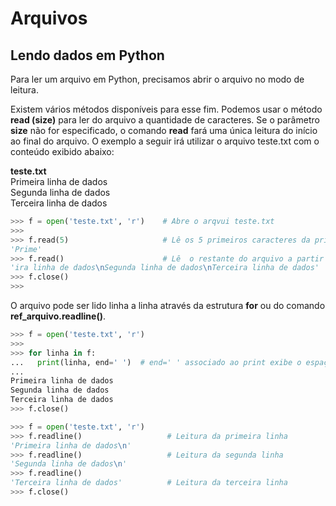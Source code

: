 # Arquivos

## Lendo dados em Python

Para ler um arquivo em Python, precisamos abrir o arquivo no modo de leitura.

Existem vários métodos disponíveis para esse fim. Podemos usar o método **read (size)** para ler do arquivo a quantidade de caracteres. 
Se o parâmetro **size** não for especificado, o comando **read** fará uma única leitura do início ao final do arquivo.
O exemplo a seguir irá utilizar o arquivo teste.txt com o conteúdo exibido abaixo:<br>

**teste.txt**<br>
Primeira linha de dados<br>
Segunda linha de dados<br>
Terceira linha de dados<br>

``` python
>>> f = open('teste.txt', 'r')    # Abre o arqvui teste.txt
>>> 
>>> f.read(5)                     # Lê os 5 primeiros caracteres da primeira linha
'Prime'
>>> f.read()                      # Lê  o restante do arquivo a partir do 6º caracter da primeira linha até o final do arquivo
'ira linha de dados\nSegunda linha de dados\nTerceira linha de dados'
>>> f.close()
>>> 
```` 
O arquivo pode ser lido linha a linha através da estrutura **for** ou do comando **ref_arquivo.readline()**.
``` python
>>> f = open('teste.txt', 'r')
>>> 
>>> for linha in f: 
...   print(linha, end=' ')  # end=' ' associado ao print exibe o espaço ao final da linha em vez \n(quebra de linha)
...   
Primeira linha de dados
Segunda linha de dados
Terceira linha de dados  
>>> f.close()

>>> f = open('teste.txt', 'r')
>>> f.readline()                   # Leitura da primeira linha
'Primeira linha de dados\n'
>>> f.readline()                   # Leitura da segunda linha 
'Segunda linha de dados\n'
>>> f.readline()
'Terceira linha de dados'          # Leitura da terceira linha
>>> f.close()
```
